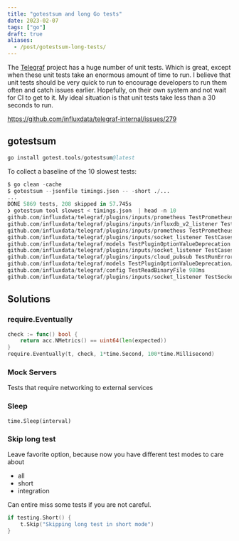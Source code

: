 ```yaml
---
title: "gotestsum and long Go tests"
date: 2023-02-07
tags: ["go"]
draft: true
aliases:
  - /post/gotestsum-long-tests/
---
```


The [Telegraf]() project has a huge number of unit tests. Which is great,
except when these unit tests take an enormous amount of time to run. I believe
that unit tests should be very quick to run to encourage developers to run them
often and catch issues earlier. Hopefully, on their own system and not wait for
CI to get to it. My ideal situation is that unit tests take less than a 30
seconds to run.

https://github.com/influxdata/telegraf-internal/issues/279

## gotestsum

```s
go install gotest.tools/gotestsum@latest
```

To collect a baseline of the 10 slowest tests:

```s
$ go clean -cache
$ gotestsum --jsonfile timings.json -- -short ./...
...
DONE 5869 tests, 208 skipped in 57.745s
❯ gotestsum tool slowest < timings.json  | head -n 10
github.com/influxdata/telegraf/plugins/inputs/prometheus TestPrometheusGeneratesMetricsSlowEndpointHitTheTimeout 6s
github.com/influxdata/telegraf/plugins/inputs/influxdb_v2_listener TestWriteHighTraffic 5.73s
github.com/influxdata/telegraf/plugins/inputs/prometheus TestPrometheusGeneratesMetricsSlowEndpoint 4s
github.com/influxdata/telegraf/plugins/inputs/socket_listener TestCases 2.72s
github.com/influxdata/telegraf/models TestPluginOptionValueDeprecation 1.5s
github.com/influxdata/telegraf/plugins/inputs/socket_listener TestCases/timeout 1.2s
github.com/influxdata/telegraf/plugins/inputs/cloud_pubsub TestRunErrorInSubscriber 1s
github.com/influxdata/telegraf/models TestPluginOptionValueDeprecation/None 1s
github.com/influxdata/telegraf/config TestReadBinaryFile 980ms
github.com/influxdata/telegraf/plugins/inputs/socket_listener TestSocketListener 940ms
```

## Solutions

### require.Eventually

```go
check := func() bool {
    return acc.NMetrics() == uint64(len(expected))
}
require.Eventually(t, check, 1*time.Second, 100*time.Millisecond)
```

### Mock Servers

Tests that require networking to external services

### Sleep

```
time.Sleep(interval)
```

### Skip long test

Leave favorite option, because now you have different test modes to care about

- all
- short
- integration

Can entire miss some tests if you are not careful.

```go
if testing.Short() {
    t.Skip("Skipping long test in short mode")
}
```
